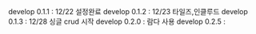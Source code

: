 develop 0.1.1 : 12/22 설정완료
develop 0.1.2 : 12/23 타일즈,인클루드
develop 0.1.3 : 12/28 싱글 crud 시작
develop 0.2.0 : 람다 사용
develop 0.2.5 : 